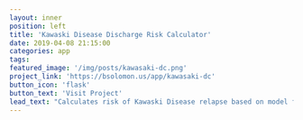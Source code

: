 ```yaml
---
layout: inner
position: left
title: 'Kawaski Disease Discharge Risk Calculator'
date: 2019-04-08 21:15:00
categories: app
tags:
featured_image: '/img/posts/kawasaki-dc.png'
project_link: 'https://bsolomon.us/app/kawasaki-dc'
button_icon: 'flask'
button_text: 'Visit Project'
lead_text: "Calculates risk of Kawaski Disease relapse based on model from Hester et al. (2019) PMID: 31501220"
---
```

